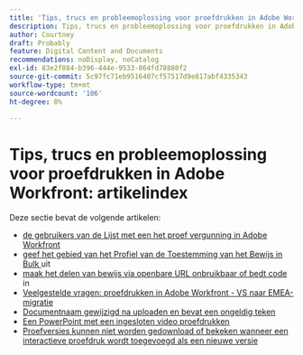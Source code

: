 ```yaml
---
title: 'Tips, trucs en probleemoplossing voor proefdrukken in Adobe Workfront: artikelindex'
description: Tips, trucs en probleemoplossing voor proefdrukken in Adobe Workfront
author: Courtney
draft: Probably
feature: Digital Content and Documents
recommendations: noDisplay, noCatalog
exl-id: 83e2f884-b396-444e-9533-864fd78880f2
source-git-commit: 5c97fc71eb9516407cf57517d9e817abf4335343
workflow-type: tm+mt
source-wordcount: '106'
ht-degree: 0%

---
```


# Tips, trucs en probleemoplossing voor proefdrukken in Adobe Workfront: artikelindex

Deze sectie bevat de volgende artikelen:

* [ de gebruikers van de Lijst met een het proef vergunning in Adobe Workfront ](../../../review-and-approve-work/proofing/tips-tricks-and-troubleshooting/report-which-users-have-proofing-license-in-wf.md)
* [ geef het gebied van het Profiel van de Toestemming van het Bewijs in Bulk ](../../../review-and-approve-work/proofing/tips-tricks-and-troubleshooting/edit-proof-profile-bulk.md) uit
* [ maak het delen van bewijs via openbare URL onbruikbaar of bedt code ](../../../review-and-approve-work/proofing/tips-tricks-and-troubleshooting/disable-public-proofs.md) in
* [Veelgestelde vragen: proefdrukken in Adobe Workfront - VS naar EMEA-migratie](../../../review-and-approve-work/proofing/tips-tricks-and-troubleshooting/faq-proofing-in-wf-us-to-emea-migration.md)
* [Documentnaam gewijzigd na uploaden en bevat een ongeldig teken](/help/quicksilver/review-and-approve-work/proofing/tips-tricks-and-troubleshooting/document-to-proof-name.md)
* [Een PowerPoint met een ingesloten video proefdrukken](/help/quicksilver/review-and-approve-work/proofing/tips-tricks-and-troubleshooting/powerpoint-with-video.md)
* [Proefversies kunnen niet worden gedownload of bekeken wanneer een interactieve proefdruk wordt toegevoegd als een nieuwe versie](/help/quicksilver/review-and-approve-work/proofing/tips-tricks-and-troubleshooting/static-and-web-proof-downloads.md)
